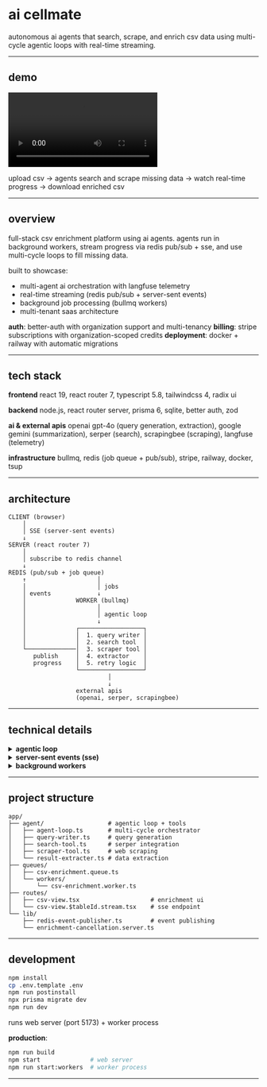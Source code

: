 # ai cellmate

autonomous ai agents that search, scrape, and enrich csv data using multi-cycle agentic loops with real-time streaming.

---

## demo

![ai cellmate demo](video.mp4)

upload csv → agents search and scrape missing data → watch real-time progress → download enriched csv

---

## overview

full-stack csv enrichment platform using ai agents. agents run in background workers, stream progress via redis pub/sub + sse, and use multi-cycle loops to fill missing data.

built to showcase:
- multi-agent ai orchestration with langfuse telemetry
- real-time streaming (redis pub/sub + server-sent events)
- background job processing (bullmq workers)
- multi-tenant saas architecture

**auth**: better-auth with organization support and multi-tenancy
**billing**: stripe subscriptions with organization-scoped credits
**deployment**: docker + railway with automatic migrations

---

## tech stack

**frontend**
react 19, react router 7, typescript 5.8, tailwindcss 4, radix ui

**backend**
node.js, react router server, prisma 6, sqlite, better auth, zod

**ai & external apis**
openai gpt-4o (query generation, extraction), google gemini (summarization), serper (search), scrapingbee (scraping), langfuse (telemetry)

**infrastructure**
bullmq, redis (job queue + pub/sub), stripe, railway, docker, tsup

---

## architecture

```
CLIENT (browser)
    │
    │ SSE (server-sent events)
    ↓
SERVER (react router 7)
    │
    │ subscribe to redis channel
    ↓
REDIS (pub/sub + job queue)
    ↑                    │
    │                    │ jobs
    │ events             ↓
    │              WORKER (bullmq)
    │                    │
    │                    │ agentic loop
    │                    ↓
    │              ┌──────────────────┐
    │              │  1. query writer │
    │              │  2. search tool  │
    └──────────────│  3. scraper tool │
       publish     │  4. extractor    │
       progress    │  5. retry logic  │
                   └──────────────────┘
                            │
                            ↓
                   external apis
                   (openai, serper, scrapingbee)
```

---

## technical details

<details>
<summary><strong>agentic loop</strong></summary>

**file**: `app/agent/agent-loop.ts`

runs up to 2 enrichment cycles per csv row.

**stages**:

1. **query writer** - generates search queries for missing columns using gpt-4o
   - uses failed query history to avoid repeating mistakes
   - structured output with zod schemas

2. **search tool** - parallel web searches via serper api
   - returns urls, snippets, titles

3. **scraper tool** - scrapes urls with deduplication
   - custom lightweight scraper first
   - scrapingbee fallback for js-heavy sites
   - converts html → markdown
   - configurable concurrency

4. **result extractor** - extracts structured data using gpt-4o
   - gemini summarizes content
   - zod validation

5. **retry logic** - tracks failed columns
   - retries in next cycle
   - saves final state

**telemetry**: langfuse tracks all llm calls, token usage, latency

**events**: publishes to redis at each stage (`stage-start`, `stage-complete`, `cell-update`)

</details>

<details>
<summary><strong>server-sent events (sse)</strong></summary>

**real-time progress streaming**

**publisher** (`app/lib/redis-event-publisher.ts`):
- singleton redis client
- publishes events to `enrichment:{tableId}` channel
- 11 event types: `row-start`, `stage-start`, `cell-update`, `row-complete`, etc.
- graceful degradation if redis fails

**subscriber** (`app/routes/csv-view.$tableId.stream.tsx`):
- creates redis subscriber per browser client
- subscribes to table-specific channel
- streams events via sse endpoint
- auto cleanup on disconnect

**client** (`app/routes/csv-view.tsx`):
- eventsource connection
- updates ui in real-time based on events
- multiple clients can watch same enrichment

</details>

<details>
<summary><strong>background workers</strong></summary>

**file**: `app/queues/workers/csv-enrichment.worker.ts`

**queue** (bullmq + redis):
- persistent job storage
- each enrichment run = one job
- retry logic and error handling

**worker process**:
- separate node process (`worker.ts`)
- production: compiled with tsup
- development: runs with tsx
- sequential processing (concurrency: 1)

**workflow**:
1. fetch csv data from database
2. for each row:
   - publish `row-start` event
   - run agentic loop (up to 2 cycles)
   - save enriched data
   - publish `cell-update` events
   - publish `row-complete`
3. update run status
4. publish `complete` event

**cancellation** (`app/lib/enrichment-cancellation.server.ts`):
- sets redis flag `cancel:{runId}`
- agent loop checks flag before each operation
- graceful shutdown

</details>

---

## project structure

```
app/
├── agent/                  # agentic loop + tools
│   ├── agent-loop.ts       # multi-cycle orchestrator
│   ├── query-writer.ts     # query generation
│   ├── search-tool.ts      # serper integration
│   ├── scraper-tool.ts     # web scraping
│   └── result-extracter.ts # data extraction
├── queues/
│   ├── csv-enrichment.queue.ts
│   └── workers/
│       └── csv-enrichment.worker.ts
├── routes/
│   ├── csv-view.tsx                    # enrichment ui
│   └── csv-view.$tableId.stream.tsx    # sse endpoint
└── lib/
    ├── redis-event-publisher.ts        # event publishing
    └── enrichment-cancellation.server.ts
```

---

## development

```bash
npm install
cp .env.template .env
npm run postinstall
npx prisma migrate dev
npm run dev
```

runs web server (port 5173) + worker process

**production**:
```bash
npm run build
npm start              # web server
npm run start:workers  # worker process
```

---
